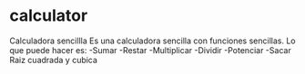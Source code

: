 # calculator
Calculadora sencillla
Es una calculadora sencilla con funciones sencillas.
Lo que puede hacer es:
-Sumar
-Restar
-Multiplicar
-Dividir
-Potenciar
-Sacar Raiz cuadrada y cubica
